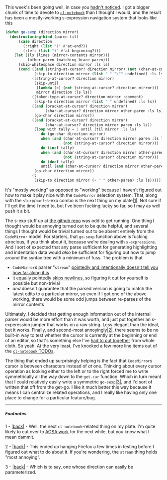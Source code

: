 This week's been going well, in case you [hadn't noticed](https://github.com/Inaimathi/cl-notebook/commits?author=Inaimathi). I got a bigger chunk of time to devote to [`cl-notebook`](https://github.com/Inaimathi/cl-notebook) than I thought I would, and the result has been a mostly-working s-expression navigation system that looks like this

```lisp
(defun go-sexp (direction mirror)
  (destructuring-bind (paren til)
      (case direction
        (:right (list "(" #'at-end?))
        (:left (list ")" #'at-beginning?)))
    (let ((ls (lines (mirror-contents mirror)))
          (other-paren (matching-brace paren)))
      (skip-whitespace direction mirror :ls ls)
      (cond ((and (string-at-cursor? direction mirror) (not (char-at-cursor? direction mirror "\"" :ls ls)))
             (skip-to direction mirror (list " " "\"" undefined) :ls ls))
            ((string-at-cursor? direction mirror)
             (skip-until 
              (lambda (c) (not (string-at-cursor? direction mirror)))
              mirror direction :ls ls))
            ((token-type-at-cursor? direction mirror :comment)
             (skip-to direction mirror (list " " undefined) :ls ls))
            ((and (bracket-at-cursor? direction mirror)
                  (char-at-cursor? direction mirror other-paren :ls ls))
             (go-char direction mirror))
            ((and (bracket-at-cursor? direction mirror)
                  (char-at-cursor? direction mirror paren :ls ls))
             (loop with tally = 1 until (til mirror :ls ls)
                do (go-char direction mirror)
                when (and (char-at-cursor? direction mirror paren :ls ls) 
                          (not (string-at-cursor? direction mirror))) 
                do (incf tally)
                when (and (char-at-cursor? direction mirror other-paren :ls ls)
                          (not (string-at-cursor? direction mirror)))
                do (decf tally)
                until (and (char-at-cursor? direction mirror other-paren :ls ls) (= 0 tally)))
             (go-char direction mirror))
            (t 
             (skip-to direction mirror (+ " " other-paren) :ls ls))))))
```

It's "mostly working" as opposed to "working" because I haven't figured out how to make it play nice with the `CodeMirror` selection system. That, along with the `slurp`/`barf`-s-exp combo is the next thing on my plate<a name="note-Thu-Aug-14-173707EDT-2014"></a>[|1|](#foot-Thu-Aug-14-173707EDT-2014). Not sure if I'll get the time I need to, but I've been fucking lucky so far, so I may as well push it a bit.

The s-exp stuff up at [the github repo](https://github.com/Inaimathi/cl-notebook/blob/master/front-end.lisp#L619-L788) was odd to get running. One thing I thought would be annoying turned out to be quite helpful, and several things I thought would be trivial turned out to be absent entirely from the `CodeMirror` model. For starters, that `go-sexp` function above is fucking atrocious, if you think about it, because we're dealing with `s-expressions`. And I sort of expected that any parse sufficient for generating highlighting and indentation data would *also* be sufficient for figuring out how to jump around the syntax tree with a minimum of fuss. The problem is that


-   `CodeMirror`s parser "`stream`" [pointedly and intentionally doesn't tell you how far along it is](https://groups.google.com/forum/#!topic/codemirror/Uv41kb0GII8)
-   it equally pointedly [skips newlines](http://codemirror.net/doc/manual.html#modeapi), so figuring it out for yourself is possible but non-trivial
-   *and* doesn't guarantee that the parsed version is going to match the latest edits to a particular mirror, so even if I got one of the above working, there would be some odd jumps between re-parses of the mirror contents


Ultimately, I decided that getting enough information out of the internal parser would be more effort than it was worth, and just put together an s-experession jumper that works on a raw string. Less elegant than the ideal, but it works. Finally, and second-most annoyingly<a name="note-Thu-Aug-14-173713EDT-2014"></a>[|2|](#foot-Thu-Aug-14-173713EDT-2014), there seems to be no built-in way to test whether the cursor is currently at the beginning or end of an editor, so that's something else I've [had to put together](https://github.com/Inaimathi/cl-notebook/blob/master/front-end.lisp#L634-L642) from whole cloth. So yeah. At the very least, I've knocked a few more line items out of the [`cl-notebook` TODOs](https://github.com/Inaimathi/cl-notebook#todo).

The thing that ended up surprisingly helping is the fact that `CodeMirror`s cursor is between characters instead of *at* one. Thinking about every cursor operation as looking either to the left or to the right forced me to write symmetrically all the way down to the `get-cur` function. Which in turn meant that I could relatively easily write a symmetric `go-sexp`<a name="note-Thu-Aug-14-173716EDT-2014"></a>[|3|](#foot-Thu-Aug-14-173716EDT-2014), and I'd sort of written that off from the get-go. I like it much better this way because it means I can centralize related operations, and I really like having only one place to change for a particular feature/bug.


* * *
##### Footnotes
1 - <a name="foot-Thu-Aug-14-173707EDT-2014"></a>[|back|](#note-Thu-Aug-14-173707EDT-2014) - Well, the next `cl-notebook`-related thing on my plate. I'm quite likely to cut over to [AOSA work](https://github.com/Inaimathi/500lines/blob/master/event-driven-web-server/writeup.md) for the next while, but you know what I mean dammit.

2 - <a name="foot-Thu-Aug-14-173713EDT-2014"></a>[|back|](#note-Thu-Aug-14-173713EDT-2014) - This ended up hanging Firefox a few times in testing before I figured out what to do about it. If you're wondering, the `stream` thing holds "most annoying".

3 - <a name="foot-Thu-Aug-14-173716EDT-2014"></a>[|back|](#note-Thu-Aug-14-173716EDT-2014) - Which is to say, one whose direction can easily be parameterized.
